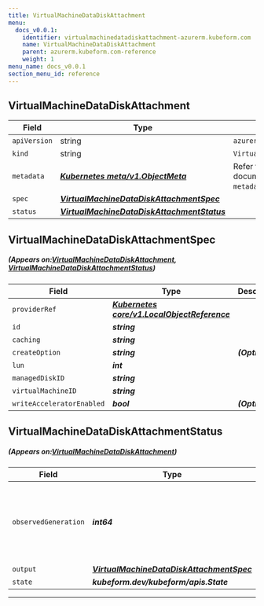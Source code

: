 ```yaml
---
title: VirtualMachineDataDiskAttachment
menu:
  docs_v0.0.1:
    identifier: virtualmachinedatadiskattachment-azurerm.kubeform.com
    name: VirtualMachineDataDiskAttachment
    parent: azurerm.kubeform.com-reference
    weight: 1
menu_name: docs_v0.0.1
section_menu_id: reference
---
```


## VirtualMachineDataDiskAttachment
| Field | Type | Description |
| ------ | ----- | ----------- |
| `apiVersion` | string | `azurerm.kubeform.com/v1alpha1` |
|    `kind` | string | `VirtualMachineDataDiskAttachment` |
| `metadata` | ***[Kubernetes meta/v1.ObjectMeta](https://kubernetes.io/docs/reference/generated/kubernetes-api/v1.13/#objectmeta-v1-meta)***|Refer to the Kubernetes API documentation for the fields of the `metadata` field.|
| `spec` | ***[VirtualMachineDataDiskAttachmentSpec](#VirtualMachineDataDiskAttachmentSpec)***||
| `status` | ***[VirtualMachineDataDiskAttachmentStatus](#VirtualMachineDataDiskAttachmentStatus)***||
## VirtualMachineDataDiskAttachmentSpec
##### (Appears on:[VirtualMachineDataDiskAttachment](#VirtualMachineDataDiskAttachment), [VirtualMachineDataDiskAttachmentStatus](#VirtualMachineDataDiskAttachmentStatus))
| Field | Type | Description |
| ------ | ----- | ----------- |
| `providerRef` | ***[Kubernetes core/v1.LocalObjectReference](https://kubernetes.io/docs/reference/generated/kubernetes-api/v1.13/#localobjectreference-v1-core)***||
| `id` | ***string***||
| `caching` | ***string***||
| `createOption` | ***string***| ***(Optional)*** |
| `lun` | ***int***||
| `managedDiskID` | ***string***||
| `virtualMachineID` | ***string***||
| `writeAcceleratorEnabled` | ***bool***| ***(Optional)*** |
## VirtualMachineDataDiskAttachmentStatus
##### (Appears on:[VirtualMachineDataDiskAttachment](#VirtualMachineDataDiskAttachment))
| Field | Type | Description |
| ------ | ----- | ----------- |
| `observedGeneration` | ***int64***| ***(Optional)*** Resource generation, which is updated on mutation by the API Server.|
| `output` | ***[VirtualMachineDataDiskAttachmentSpec](#VirtualMachineDataDiskAttachmentSpec)***| ***(Optional)*** |
| `state` | ***kubeform.dev/kubeform/apis.State***| ***(Optional)*** |
---
